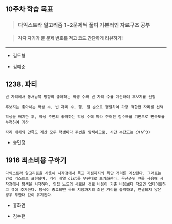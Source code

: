 ## 10주차 학습 목표
> ### 다익스트라 알고리즘 1~2문제씩 풀며 기본적인 자료구조 공부

> #### 각자 자기가 푼 문제 번호를 적고 코드 간단하게 리뷰하기! 


***
* 김도형  

    
* 김예준
## 1238. 파티

    빈 자리에서 동서남북 방향의 좋아하는 학생 수와 빈 자리 수를 계산하여 후보지를 선정
    
    후보지는 좋아하는 학생 수, 빈 자리 수, 행, 열 순으로 정렬하여 가장 적합한 자리를 선택
    
    학생을 배치한 후, 학생 주변의 좋아하는 학생 수에 따라 주어진 점수표를 기반으로 만족도를 누적하여 계산

    자리 배치와 만족도 계산 모두 학생마다 주변을 탐색하므로, 시간 복잡도는 𝑂(𝑁^3)


* 송민정
## 1916 최소비용 구하기
    다익스트라 알고리즘을 사용해 시작점에서 목표 지점까지의 최단 거리를 계산한다. 그래프는 인접 리스트로 표현되며, 거리 배열 dist를 무한대로 초기화한다. 우선순위 큐를 사용해 시작점에서 탐색을 시작하며, 인접 노드의 새로운 경로 비용이 기존 비용보다 작으면 업데이트하고 큐에 추가한다. 탐색이 종료되면 목표 지점까지의 최단 거리를 출력하고, 연결되지 않은 경우 무한대 값이 유지된다.

* 홍화연

* 김수현
